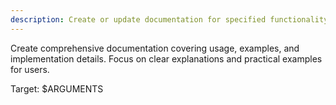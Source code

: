 ```yaml
---
description: Create or update documentation for specified functionality
---
```


Create comprehensive documentation covering usage, examples, and implementation details. Focus on clear explanations and practical examples for users.

Target: $ARGUMENTS